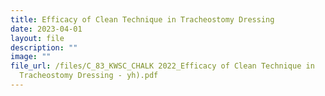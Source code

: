 ```yaml
---
title: Efficacy of Clean Technique in Tracheostomy Dressing
date: 2023-04-01
layout: file
description: ""
image: ""
file_url: /files/C_83_KWSC_CHALK 2022_Efficacy of Clean Technique in
  Tracheostomy Dressing - yh).pdf
---
```

